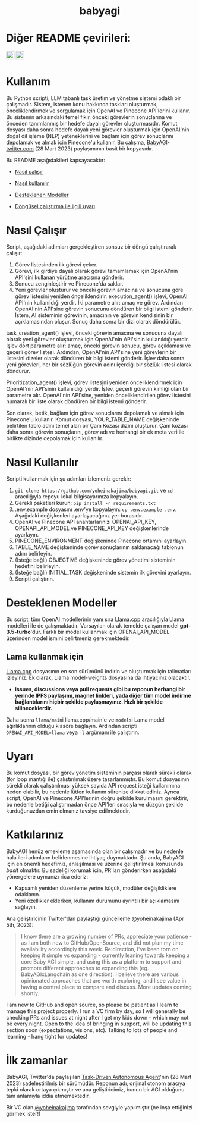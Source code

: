 <h1 align="center">
 babyagi

</h1>

# Diğer README çevirileri:
<kbd>[<img title="Rusça" alt="Rusça" src="https://cdn.staticaly.com/gh/hjnilsson/country-flags/master/svg/ru.svg" width="22" >](docs/README-ru.md)</kbd>
<kbd>[<img title="İngilizce" alt="İngilizce" src="https://cdn.staticaly.com/gh/hjnilsson/country-flags/master/svg/gb.svg" width="22" >](README.md)</kbd>

# Kullanım
Bu Python scripti, LLM tabanlı task üretim ve yönetme sistemi odaklı bir çalışmadır. Sistem, istenen konu hakkında taskları oluşturmak, önceliklendirmek ve sorgulamak için OpenAI ve Pinecone API'lerini kullanır. Bu sistemin arkasındaki temel fikir, önceki görevlerin sonuçlarına ve önceden tanımlanmış bir hedefe dayalı görevler oluşturmasıdır. Komut dosyası daha sonra hedefe dayalı yeni görevler oluşturmak için OpenAI'nin doğal dil işleme (NLP) yeteneklerini ve bağlam için görev sonuçlarını depolamak ve almak için Pinecone'u kullanır. Bu çalışma, [BabyAGI-twitter.com](https://twitter.com/yoheinakajima/status/1640934493489070080?s=20) (28 Mart 2023) paylaşımının basit bir kopyasıdır.

Bu README aşağıdakileri kapsayacaktır:

* [Nasıl çalışır](#nasil-calisir)

* [Nasıl kullanılır](#nasil-kullanilir)

* [Desteklenen Modeller](#desteklenen-modeller)

* [Döngüsel çalıştırma ile ilgili uyarı](#uyari)

# Nasıl Çalışır<a name="nasil-calisir"></a>

Script, aşağıdaki adımları gerçekleştiren sonsuz bir döngü çalıştırarak çalışır:

1. Görev listesinden ilk görevi çeker.
2. Görevi, ilk girdiye dayalı olarak görevi tamamlamak için OpenAI'nin API'sini kullanan yürütme aracısına gönderir.
3. Sonucu zenginleştirir ve Pinecone'da saklar.
4. Yeni görevler oluşturur ve önceki görevin amacına ve sonucuna göre görev listesini yeniden önceliklendirir.
execution_agent() işlevi, OpenAI API'nin kullanıldığı yerdir. İki parametre alır: amaç ve görev. Ardından OpenAI'nin API'sine görevin sonucunu döndüren bir bilgi istemi gönderir. İstem, AI sisteminin görevinin, amacının ve görevin kendisinin bir açıklamasından oluşur. Sonuç daha sonra bir dizi olarak döndürülür.

task_creation_agent() işlevi, önceki görevin amacına ve sonucuna dayalı olarak yeni görevler oluşturmak için OpenAI'nin API'sinin kullanıldığı yerdir. İşlev dört parametre alır: amaç, önceki görevin sonucu, görev açıklaması ve geçerli görev listesi. Ardından, OpenAI'nin API'sine yeni görevlerin bir listesini dizeler olarak döndüren bir bilgi istemi gönderir. İşlev daha sonra yeni görevleri, her bir sözlüğün görevin adını içerdiği bir sözlük listesi olarak döndürür.

Prioritization_agent() işlevi, görev listesini yeniden önceliklendirmek için OpenAI'nin API'sinin kullanıldığı yerdir. İşlev, geçerli görevin kimliği olan bir parametre alır. OpenAI'nin API'sine, yeniden önceliklendirilen görev listesini numaralı bir liste olarak döndüren bir bilgi istemi gönderir.

Son olarak, betik, bağlam için görev sonuçlarını depolamak ve almak için Pinecone'u kullanır. Komut dosyası, YOUR_TABLE_NAME değişkeninde belirtilen tablo adını temel alan bir Çam Kozası dizini oluşturur. Çam kozası daha sonra görevin sonuçlarını, görev adı ve herhangi bir ek meta veri ile birlikte dizinde depolamak için kullanılır.

# Nasıl Kullanılır<a name="nasil-kullanilir"></a>
Scripti kullanmak için şu adımları izlemeniz gerekir:

1. `git clone https://github.com/yoheinakajima/babyagi.git` ve `cd` aracılığıyla repoyu lokal bilgisayarınıza kopyalayın.
2. Gerekli paketleri kurun: `pip install -r requirements.txt`
3. .env.example dosyasını .env'ye kopyalayın: `cp .env.example .env`. Aşağıdaki değişkenleri ayarlayacağınız yer burasıdır.
4. OpenAI ve Pinecone API anahtarlarınızı OPENAI_API_KEY, OPENAPI_API_MODEL ve PINECONE_API_KEY değişkenlerinde ayarlayın.
5. PINECONE_ENVIRONMENT değişkeninde Pinecone ortamını ayarlayın.
6. TABLE_NAME değişkeninde görev sonuçlarının saklanacağı tablonun adını belirleyin.
7. (İsteğe bağlı) OBJECTIVE değişkeninde görev yönetimi sisteminin hedefini belirleyin.
8. (İsteğe bağlı) INITIAL_TASK değişkeninde sistemin ilk görevini ayarlayın.
9. Scripti çalıştırın.

# Desteklenen Modeller<a name="desteklenen-modeller"></a>

Bu script, tüm OpenAI modellerinin yanı sıra Llama.cpp aracılığıyla Llama modelleri ile de çalışmaktadır. Varsayılan olarak temelde çalışan model **gpt-3.5-turbo**'dur. Farklı bir model kullanmak için OPENAI_API_MODEL üzerinden model ismini belirtmeniz gerekmektedir.

## Lama kullanmak için

[Llama.cpp](https://github.com/ggerganov/llama.cpp) dosyasının en son sürümünü indirin ve oluşturmak için talimatları izleyiniz. Ek olarak, Llama model-weights dosyasına da ihtiyacınız olacaktır.

  - **Issues, discussions veya pull requests gibi bu reponun herhangi bir yerinde IPFS paylaşımı, magnet linkleri, yada diğer tüm model indirme bağlantılarını hiçbir şekilde paylaşmayınız. Hızlı bir şekilde silineceklerdir.**

Daha sonra `llama/main`i llama.cpp/main'e ve `models`i Lama model ağırlıklarının olduğu klasöre bağlayın. Ardından scripti `OPENAI_API_MODEL=llama` veya `-l` argümanı ile çalıştırın.

# Uyarı<a name="uyari"></a>
Bu komut dosyası, bir görev yönetim sisteminin parçası olarak sürekli olarak (for loop mantığı ile) çalıştırılmak üzere tasarlanmıştır. Bu komut dosyasının sürekli olarak çalıştırılması yüksek sayıda API request isteği kullanımına neden olabilir, bu nedenle lütfen kullanım sürenize dikkat ediniz. Ayrıca script, OpenAI ve Pinecone API'lerinin doğru şekilde kurulmasını gerektirir, bu nedenle betiği çalıştırmadan önce API'leri sırasıyla ve düzgün şekilde kurduğunuzdan emin olmanız tavsiye edilmektedir.

# Katkılarınız
BabyAGI henüz emekleme aşamasında olan bir çalışmadır ve bu nedenle hala ileri adımların belirlenmesine ihtiyaç duymaktadır. Şu anda, BabyAGI için en önemli hedefimiz, anlaşılması ve üzerine geliştirilmesi konusunda *basit* olmaktır. Bu sadeliği korumak için, PR'ları gönderirken aşağıdaki yönergelere uymanızı rica ederiz:
* Kapsamlı yeniden düzenleme yerine küçük, modüler değişikliklere odaklanın.
* Yeni özellikler eklerken, kullanım durumunu ayrıntılı bir açıklamasını sağlayın.

Ana geliştiricinin Twitter'dan paylaştığı güncelleme @yoheinakajima (Apr 5th, 2023):

> I know there are a growing number of PRs, appreciate your patience - as I am both new to GitHub/OpenSource, and did not plan my time availability accordingly this week. Re:direction, I've been torn on keeping it simple vs expanding - currently leaning towards keeping a core Baby AGI simple, and using this as a platform to support and promote different approaches to expanding this (eg. BabyAGIxLangchain as one direction). I believe there are various opinionated approaches that are worth exploring, and I see value in having a central place to compare and discuss. More updates coming shortly.

I am new to GitHub and open source, so please be patient as I learn to manage this project properly. I run a VC firm by day, so I will generally be checking PRs and issues at night after I get my kids down - which may not be every night. Open to the idea of bringing in support, will be updating this section soon (expectations, visions, etc). Talking to lots of people and learning - hang tight for updates!

# İlk zamanlar
BabyAGI, Twitter'da paylaşılan [Task-Driven Autonomous Agent](https://twitter.com/yoheinakajima/status/1640934493489070080?s=20)'nin (28 Mart 2023) sadeleştirilmiş bir sürümüdür. Reponun adı, orijinal otonom aracıya tepki olarak ortaya çıkmıştır ve ana geliştiricimiz, bunun bir AGI olduğunu tam anlamıyla iddia etmemektedir.

Bir VC olan [@yoheinakajima](https://twitter.com/yoheinakajima) tarafından sevgiyle yapılmıştır (ne inşa ettiğinizi görmek ister!)
